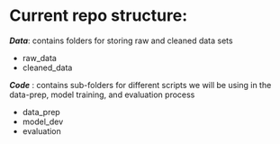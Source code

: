 # Current repo structure:
***Data***: contains folders for storing raw and cleaned data sets
 - raw_data
 - cleaned_data
 
***Code*** : contains sub-folders for different scripts we will be using in the data-prep, model training, and evaluation process
 - data_prep
 - model_dev
 - evaluation
